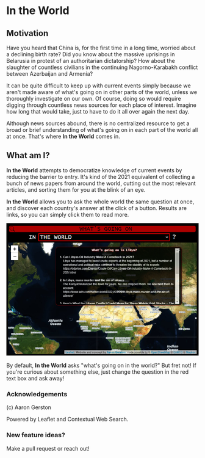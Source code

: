 # In the World

## Motivation

Have you heard that China is, for the first time in a long time, worried about a declining birth rate? Did you know about the massive uprisings in Belarusia in protest of an authoritarian dictatorship? How about the slaughter of countless civilians in the continuing Nagorno-Karabakh conflict between Azerbaijan and Armenia?

It can be quite difficult to keep up with current events simply because we aren't made aware of what's going on in other parts of the world, unless we thoroughly investigate on our own. Of course, doing so would require digging through countless news sources for each place of interest. Imagine how long that would take, just to have to do it all over again the next day.

Although news sources abound, there is no centralized resource to get a broad or brief understanding of what's going on in each part of the world all at once. That's where **In the World** comes in.

## What am I?

**In the World** attempts to democratize knowledge of current events by reducing the barrier to entry. It's kind of the 2021 equivalent of collecting a bunch of news papers from around the world, cutting out the most relevant articles, and sorting them for you at the blink of an eye.

**In the World** allows you to ask the whole world the same question at once, and discover each country's answer at the click of a button. Results are links, so you can simply click them to read more.

![In the World screen shot](https://github.com/aarongerston/in_the_world/blob/main/example.png)

By default, **In the World** asks "what's going on in the world?" But fret not! If you're curious about something else, just change the question in the red text box and ask away!

### Acknowledgements

(c) Aaron Gerston

Powered by Leaflet and Contextual Web Search.

### New feature ideas?

Make a pull request or reach out!
